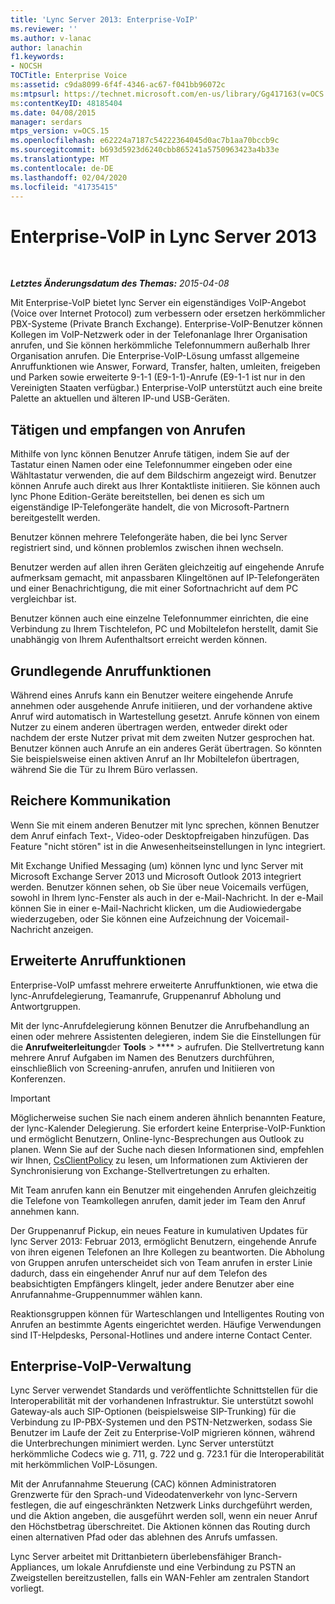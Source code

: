 ```yaml
---
title: 'Lync Server 2013: Enterprise-VoIP'
ms.reviewer: ''
ms.author: v-lanac
author: lanachin
f1.keywords:
- NOCSH
TOCTitle: Enterprise Voice
ms:assetid: c9da8099-6f4f-4346-ac67-f041bb96072c
ms:mtpsurl: https://technet.microsoft.com/en-us/library/Gg417163(v=OCS.15)
ms:contentKeyID: 48185404
ms.date: 04/08/2015
manager: serdars
mtps_version: v=OCS.15
ms.openlocfilehash: e62224a7187c54222364045d0ac7b1aa70bccb9c
ms.sourcegitcommit: b693d5923d6240cbb865241a5750963423a4b33e
ms.translationtype: MT
ms.contentlocale: de-DE
ms.lasthandoff: 02/04/2020
ms.locfileid: "41735415"
---
```

<div data-xmlns="http://www.w3.org/1999/xhtml">

<div class="topic" data-xmlns="http://www.w3.org/1999/xhtml" data-msxsl="urn:schemas-microsoft-com:xslt" data-cs="http://msdn.microsoft.com/en-us/">

<div data-asp="http://msdn2.microsoft.com/asp">

# <a name="enterprise-voice-in-lync-server-2013"></a>Enterprise-VoIP in Lync Server 2013

</div>

<div id="mainSection">

<div id="mainBody">

<span> </span>

_**Letztes Änderungsdatum des Themas:** 2015-04-08_

Mit Enterprise-VoIP bietet lync Server ein eigenständiges VoIP-Angebot (Voice over Internet Protocol) zum verbessern oder ersetzen herkömmlicher PBX-Systeme (Private Branch Exchange). Enterprise-VoIP-Benutzer können Kollegen im VoIP-Netzwerk oder in der Telefonanlage Ihrer Organisation anrufen, und Sie können herkömmliche Telefonnummern außerhalb Ihrer Organisation anrufen. Die Enterprise-VoIP-Lösung umfasst allgemeine Anruffunktionen wie Answer, Forward, Transfer, halten, umleiten, freigeben und Parken sowie erweiterte 9-1-1 (E9-1-1)-Anrufe (E9-1-1 ist nur in den Vereinigten Staaten verfügbar.) Enterprise-VoIP unterstützt auch eine breite Palette an aktuellen und älteren IP-und USB-Geräten.

<div>

## <a name="placing-and-receiving-calls"></a>Tätigen und empfangen von Anrufen

Mithilfe von lync können Benutzer Anrufe tätigen, indem Sie auf der Tastatur einen Namen oder eine Telefonnummer eingeben oder eine Wähltastatur verwenden, die auf dem Bildschirm angezeigt wird. Benutzer können Anrufe auch direkt aus Ihrer Kontaktliste initiieren. Sie können auch lync Phone Edition-Geräte bereitstellen, bei denen es sich um eigenständige IP-Telefongeräte handelt, die von Microsoft-Partnern bereitgestellt werden.

Benutzer können mehrere Telefongeräte haben, die bei lync Server registriert sind, und können problemlos zwischen ihnen wechseln.

Benutzer werden auf allen ihren Geräten gleichzeitig auf eingehende Anrufe aufmerksam gemacht, mit anpassbaren Klingeltönen auf IP-Telefongeräten und einer Benachrichtigung, die mit einer Sofortnachricht auf dem PC vergleichbar ist.

Benutzer können auch eine einzelne Telefonnummer einrichten, die eine Verbindung zu Ihrem Tischtelefon, PC und Mobiltelefon herstellt, damit Sie unabhängig von Ihrem Aufenthaltsort erreicht werden können.

</div>

<div>

## <a name="basic-call-features"></a>Grundlegende Anruffunktionen

Während eines Anrufs kann ein Benutzer weitere eingehende Anrufe annehmen oder ausgehende Anrufe initiieren, und der vorhandene aktive Anruf wird automatisch in Wartestellung gesetzt. Anrufe können von einem Nutzer zu einem anderen übertragen werden, entweder direkt oder nachdem der erste Nutzer privat mit dem zweiten Nutzer gesprochen hat. Benutzer können auch Anrufe an ein anderes Gerät übertragen. So könnten Sie beispielsweise einen aktiven Anruf an Ihr Mobiltelefon übertragen, während Sie die Tür zu Ihrem Büro verlassen.

</div>

<div>

## <a name="richer-communications"></a>Reichere Kommunikation

Wenn Sie mit einem anderen Benutzer mit lync sprechen, können Benutzer dem Anruf einfach Text-, Video-oder Desktopfreigaben hinzufügen. Das Feature "nicht stören" ist in die Anwesenheitseinstellungen in lync integriert.

Mit Exchange Unified Messaging (um) können lync und lync Server mit Microsoft Exchange Server 2013 und Microsoft Outlook 2013 integriert werden. Benutzer können sehen, ob Sie über neue Voicemails verfügen, sowohl in Ihrem lync-Fenster als auch in der e-Mail-Nachricht. In der e-Mail können Sie in einer e-Mail-Nachricht klicken, um die Audiowiedergabe wiederzugeben, oder Sie können eine Aufzeichnung der Voicemail-Nachricht anzeigen.

</div>

<div>

## <a name="advanced-calling-features"></a>Erweiterte Anruffunktionen

Enterprise-VoIP umfasst mehrere erweiterte Anruffunktionen, wie etwa die lync-Anrufdelegierung, Teamanrufe, Gruppenanruf Abholung und Antwortgruppen.

Mit der lync-Anrufdelegierung können Benutzer die Anrufbehandlung an einen oder mehrere Assistenten delegieren, indem Sie die Einstellungen für die **Anrufweiterleitung**der **Tools** \> **** \> aufrufen. Die Stellvertretung kann mehrere Anruf Aufgaben im Namen des Benutzers durchführen, einschließlich von Screening-anrufen, anrufen und Initiieren von Konferenzen.

<div>


> [!IMPORTANT]  
> Möglicherweise suchen Sie nach einem anderen ähnlich benannten Feature, der lync-Kalender Delegierung. Sie erfordert keine Enterprise-VoIP-Funktion und ermöglicht Benutzern, Online-lync-Besprechungen aus Outlook zu planen. Wenn Sie auf der Suche nach diesen Informationen sind, empfehlen wir Ihnen, <A href="https://docs.microsoft.com/powershell/module/skype/Set-CsClientPolicy">CsClientPolicy</A> zu lesen, um Informationen zum Aktivieren der Synchronisierung von Exchange-Stellvertretungen zu erhalten.



</div>

Mit Team anrufen kann ein Benutzer mit eingehenden Anrufen gleichzeitig die Telefone von Teamkollegen anrufen, damit jeder im Team den Anruf annehmen kann.

Der Gruppenanruf Pickup, ein neues Feature in kumulativen Updates für lync Server 2013: Februar 2013, ermöglicht Benutzern, eingehende Anrufe von ihren eigenen Telefonen an Ihre Kollegen zu beantworten. Die Abholung von Gruppen anrufen unterscheidet sich von Team anrufen in erster Linie dadurch, dass ein eingehender Anruf nur auf dem Telefon des beabsichtigten Empfängers klingelt, jeder andere Benutzer aber eine Anrufannahme-Gruppennummer wählen kann.

Reaktionsgruppen können für Warteschlangen und Intelligentes Routing von Anrufen an bestimmte Agents eingerichtet werden. Häufige Verwendungen sind IT-Helpdesks, Personal-Hotlines und andere interne Contact Center.

</div>

<div>

## <a name="enterprise-voice-administration"></a>Enterprise-VoIP-Verwaltung

Lync Server verwendet Standards und veröffentlichte Schnittstellen für die Interoperabilität mit der vorhandenen Infrastruktur. Sie unterstützt sowohl Gateway-als auch SIP-Optionen (beispielsweise SIP-Trunking) für die Verbindung zu IP-PBX-Systemen und den PSTN-Netzwerken, sodass Sie Benutzer im Laufe der Zeit zu Enterprise-VoIP migrieren können, während die Unterbrechungen minimiert werden. Lync Server unterstützt herkömmliche Codecs wie g. 711, g. 722 und g. 723.1 für die Interoperabilität mit herkömmlichen VoIP-Lösungen.

Mit der Anrufannahme Steuerung (CAC) können Administratoren Grenzwerte für den Sprach-und Videodatenverkehr von lync-Servern festlegen, die auf eingeschränkten Netzwerk Links durchgeführt werden, und die Aktion angeben, die ausgeführt werden soll, wenn ein neuer Anruf den Höchstbetrag überschreitet. Die Aktionen können das Routing durch einen alternativen Pfad oder das ablehnen des Anrufs umfassen.

Lync Server arbeitet mit Drittanbietern überlebensfähiger Branch-Appliances, um lokale Anrufdienste und eine Verbindung zu PSTN an Zweigstellen bereitzustellen, falls ein WAN-Fehler am zentralen Standort vorliegt.

</div>

</div>

<span> </span>

</div>

</div>

</div>

